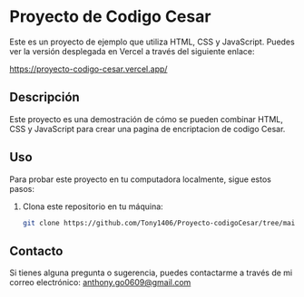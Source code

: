 # Proyecto de Codigo Cesar

Este es un proyecto de ejemplo que utiliza HTML, CSS y JavaScript. Puedes ver la versión desplegada en Vercel a través del siguiente enlace:

https://proyecto-codigo-cesar.vercel.app/

## Descripción

Este proyecto es una demostración de cómo se pueden combinar HTML, CSS y JavaScript para crear una pagina de encriptacion de codigo Cesar.

## Uso

Para probar este proyecto en tu computadora localmente, sigue estos pasos:

1. Clona este repositorio en tu máquina:

   ```bash
   git clone https://github.com/Tony1406/Proyecto-codigoCesar/tree/main


## Contacto

Si tienes alguna pregunta o sugerencia, puedes contactarme a través de mi correo electrónico: anthony.go0609@gmail.com
